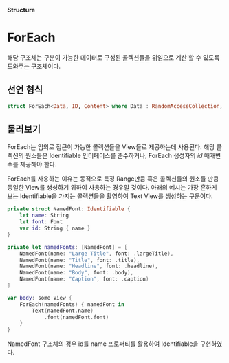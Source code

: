 <b> Structure </b>
# ForEach 
해당 구조체는 구분이 가능한 데이터로 구성된 콜렉션들을 위임으로 계산 할 수 있도록 도와주는 구조체이다.

## 선언 형식
~~~ swift
struct ForEach<Data, ID, Content> where Data : RandomAccessCollection, ID : Hashable
~~~

## 둘러보기
ForEach는 임의로 접근이 가능한 콜렉션들을 View들로 제공하는데 사용된다. 
해당 콜렉션의 원소들은 Identifiable 인터페이스를 준수하거나, ForEach 생성자의 <i>id</i> 매개변수를 제공해야 한다.

ForEach를 사용하는 이유는 동적으로 특정 Range만큼 혹은 콜렉션들의 원소들 만큼 동일한 View를 생성하기 위하여 사용하는 경우일 것이다.
아래의 예시는 가장 흔하게 보는 Identifiable을 가지는 콜렉션들을 활영하여 Text View를 생성하는 구문이다.

~~~ swift
private struct NamedFont: Identifiable {
    let name: String
    let font: Font
    var id: String { name }
}

private let namedFonts: [NamedFont] = [
    NamedFont(name: "Large Title", font: .largeTitle),
    NamedFont(name: "Title", font: .title),
    NamedFont(name: "Headline", font: .headline),
    NamedFont(name: "Body", font: .body),
    NamedFont(name: "Caption", font: .caption)
]

var body: some View {
    ForEach(namedFonts) { namedFont in
        Text(namedFont.name)
            .font(namedFont.font)
    }
}
~~~
NamedFont 구조체의 경우 id를 name 프로퍼티를 활용하여 Identifiable을 구현하였다.

